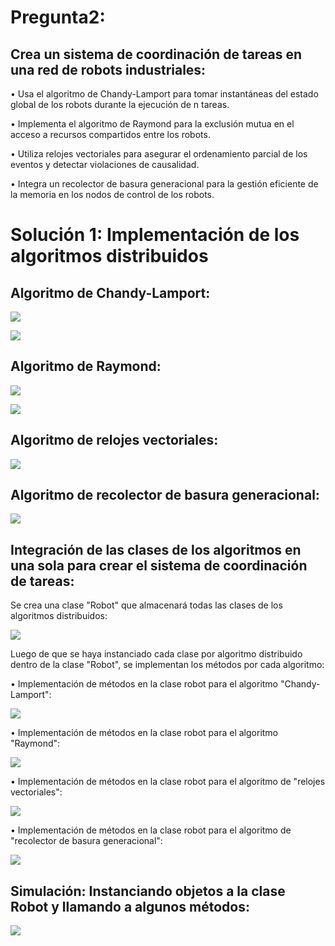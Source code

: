 # Pregunta2:
## Crea un sistema de coordinación de tareas en una red de robots industriales:
• Usa el algoritmo de Chandy-Lamport para tomar instantáneas del estado global de los robots durante la ejecución de n tareas.

• Implementa el algoritmo de Raymond para la exclusión mutua en el acceso a recursos compartidos entre los robots.

• Utiliza relojes vectoriales para asegurar el ordenamiento parcial de los eventos y detectar violaciones de causalidad.

• Integra un recolector de basura generacional para la gestión eficiente de la memoria en los nodos de control de los robots.

# Solución 1: Implementación de los algoritmos distribuidos

## **Algoritmo de Chandy-Lamport:**

![](https://github.com/DianaLlamoca/ComputacionParalelaYDistribuida/blob/main/ExamenFinal-C8286/PREGUNTA2/Imagenes/IM1.PNG)

![](https://github.com/DianaLlamoca/ComputacionParalelaYDistribuida/blob/main/ExamenFinal-C8286/PREGUNTA2/Imagenes/IM2.2.PNG)

## **Algoritmo de Raymond:**

![](https://github.com/DianaLlamoca/ComputacionParalelaYDistribuida/blob/main/ExamenFinal-C8286/PREGUNTA2/Imagenes/IM3.PNG)

![](https://github.com/DianaLlamoca/ComputacionParalelaYDistribuida/blob/main/ExamenFinal-C8286/PREGUNTA2/Imagenes/IM4.PNG)

## **Algoritmo de relojes vectoriales:**

![](https://github.com/DianaLlamoca/ComputacionParalelaYDistribuida/blob/main/ExamenFinal-C8286/PREGUNTA2/Imagenes/IM5.PNG)

## **Algoritmo de recolector de basura generacional:**

![](https://github.com/DianaLlamoca/ComputacionParalelaYDistribuida/blob/main/ExamenFinal-C8286/PREGUNTA2/Imagenes/IM6.PNG)


## Integración de las clases de los algoritmos en una sola para crear el sistema de coordinación de tareas:
Se crea una clase "Robot" que almacenará todas las clases de los algoritmos distribuidos:

![](https://github.com/DianaLlamoca/ComputacionParalelaYDistribuida/blob/main/ExamenFinal-C8286/PREGUNTA2/Imagenes/IM7.PNG)

Luego de que se haya instanciado cada clase por algoritmo distribuido dentro de la clase "Robot", se implementan los métodos por cada algoritmo:

• Implementación de métodos en la clase robot para el algoritmo "Chandy-Lamport":

![](https://github.com/DianaLlamoca/ComputacionParalelaYDistribuida/blob/main/ExamenFinal-C8286/PREGUNTA2/Imagenes/IM8.PNG)

• Implementación de métodos en la clase robot para el algoritmo "Raymond":

![](https://github.com/DianaLlamoca/ComputacionParalelaYDistribuida/blob/main/ExamenFinal-C8286/PREGUNTA2/Imagenes/IM9.PNG)

• Implementación de métodos en la clase robot para el algoritmo de "relojes vectoriales":

![](https://github.com/DianaLlamoca/ComputacionParalelaYDistribuida/blob/main/ExamenFinal-C8286/PREGUNTA2/Imagenes/IM10.PNG)

• Implementación de métodos en la clase robot para el algoritmo de "recolector de basura generacional":

![](https://github.com/DianaLlamoca/ComputacionParalelaYDistribuida/blob/main/ExamenFinal-C8286/PREGUNTA2/Imagenes/IM11.PNG)

## Simulación: Instanciando objetos a la clase Robot y llamando a algunos métodos:

![](https://github.com/DianaLlamoca/ComputacionParalelaYDistribuida/blob/main/ExamenFinal-C8286/PREGUNTA2/Imagenes/IM12.PNG)
